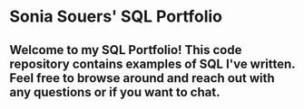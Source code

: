 # Sonia Souers' SQL Portfolio

## Welcome to my SQL Portfolio! This code repository contains examples of SQL I've written. Feel free to browse around and reach out with any questions or if you want to chat.  
